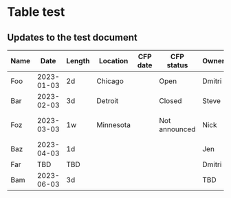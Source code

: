 # Table test

## Updates to the test document


| Name | Date       | Length | Location  | CFP date | CFP status    | Owner  | Owner recommendation | Decision         |
| ---- | ---------- | ------ | --------- | -------- | ------------- | ------ | -------------------- | ---------------- |
| Foo  | 2023-01-03 | 2d     | Chicago   |          | Open          | Dmitri | Go                   | Go               |
| Bar  | 2023-02-03 | 3d     | Detroit   |          | Closed        | Steve  | Not go               | Sponsor          |
| Foz  | 2023-03-03 | 1w     | Minnesota |          | Not announced | Nick   |                      | Submit and check |
| Baz  | 2023-04-03 | 1d     |           |          |               | Jen    |                      | TBD              |
| Far  | TBD        | TBD    |           |          |               | Dmitri |                      |                  |
| Bam  | 2023-06-03 | 3d     |           |          |               | TBD    |                      |                  |
